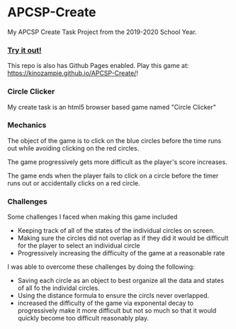 # APCSP-Create
My APCSP Create Task Project from the 2019-2020 School Year.

### [Try it out!](https://kinozampie.github.io/APCSP-Create/)
This repo is also has Github Pages enabled. Play this game at: https://kinozampie.github.io/APCSP-Create/!

### Circle Clicker
My create task is an html5 browser based game named "Circle Clicker"

### Mechanics
The object of the game is to click on the blue circles before the time runs out while avoiding clicking on the red circles.

The game progressively gets more difficult as the player's score increases.

The game ends when the player fails to click on a circle before the timer runs out or accidentally clicks on a red circle.

### Challenges
Some challenges I faced when making this game included
* Keeping track of all of the states of the individual circles on screen.
* Making sure the circles did not overlap as if they did it would be difficult for the player to select an individual circle
* Progressively increasing the difficulty of the game at a reasonable rate

I was able to overcome these challenges by doing the following:
* Saving each circle as an object to best organize all the data and states of all fo the individal circles.
* Using the distance formula to ensure the circls never overlapped.
* increased the difficulty of the game via exponental decay to progressively make it more difficult but not so much so that it would quickly become too difficult reasonably play.
